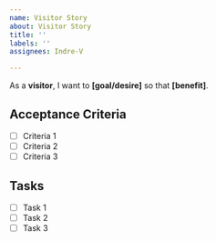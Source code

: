 ```yaml
---
name: Visitor Story
about: Visitor Story
title: ''
labels: ''
assignees: Indre-V

---
```


As a **visitor**, I want to **[goal/desire]** so that **[benefit]**.

## Acceptance Criteria
- [ ] Criteria 1
- [ ] Criteria 2
- [ ] Criteria 3

## Tasks
- [ ] Task 1
- [ ] Task 2
- [ ] Task 3
